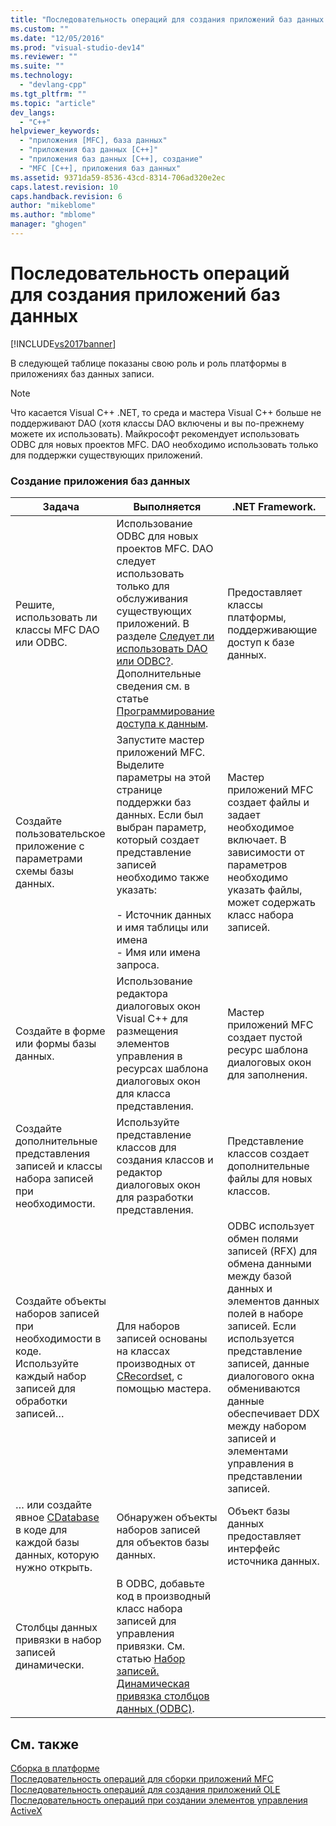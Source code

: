 ```yaml
---
title: "Последовательность операций для создания приложений баз данных | Microsoft Docs"
ms.custom: ""
ms.date: "12/05/2016"
ms.prod: "visual-studio-dev14"
ms.reviewer: ""
ms.suite: ""
ms.technology: 
  - "devlang-cpp"
ms.tgt_pltfrm: ""
ms.topic: "article"
dev_langs: 
  - "C++"
helpviewer_keywords: 
  - "приложения [MFC], база данных"
  - "приложения баз данных [C++]"
  - "приложения баз данных [C++], создание"
  - "MFC [C++], приложения баз данных"
ms.assetid: 9371da59-8536-43cd-8314-706ad320e2ec
caps.latest.revision: 10
caps.handback.revision: 6
author: "mikeblome"
ms.author: "mblome"
manager: "ghogen"
---
```

# Последовательность операций для создания приложений баз данных
[!INCLUDE[vs2017banner](../assembler/inline/includes/vs2017banner.md)]

В следующей таблице показаны свою роль и роль платформы в приложениях баз данных записи.  
  
> [!NOTE]
>  Что касается Visual C\+\+ .NET, то среда и мастера Visual C\+\+ больше не поддерживают DAO \(хотя классы DAO включены и вы по\-прежнему можете их использовать\).  Майкрософт рекомендует использовать ODBC для новых проектов MFC.  DAO необходимо использовать только для поддержки существующих приложений.  
  
### Создание приложения баз данных  
  
|Задача|Выполняется|.NET Framework.|  
|------------|-----------------|---------------------|  
|Решите, использовать ли классы MFC DAO или ODBC.|Использование ODBC для новых проектов MFC.  DAO следует использовать только для обслуживания существующих приложений.  В разделе [Следует ли использовать DAO или ODBC?](../data/should-i-use-dao-or-odbc-q.md).  Дополнительные сведения см. в статье [Программирование доступа к данным](../data/data-access-programming-mfc-atl.md).|Предоставляет классы платформы, поддерживающие доступ к базе данных.|  
|Создайте пользовательское приложение с параметрами схемы базы данных.|Запустите мастер приложений MFC.  Выделите параметры на этой странице поддержки баз данных.  Если был выбран параметр, который создает представление записей необходимо также указать:<br /><br /> -   Источник данных и имя таблицы или имена<br />-   Имя или имена запроса.|Мастер приложений MFC создает файлы и задает необходимое включает.  В зависимости от параметров необходимо указать файлы, может содержать класс набора записей.|  
|Создайте в форме или формы базы данных.|Использование редактора диалоговых окон Visual C\+\+ для размещения элементов управления в ресурсах шаблона диалоговых окон для класса представления.|Мастер приложений MFC создает пустой ресурс шаблона диалоговых окон для заполнения.|  
|Создайте дополнительные представления записей и классы набора записей при необходимости.|Используйте представление классов для создания классов и редактор диалоговых окон для разработки представления.|Представление классов создает дополнительные файлы для новых классов.|  
|Создайте объекты наборов записей при необходимости в коде.  Используйте каждый набор записей для обработки записей…|Для наборов записей основаны на классах производных от [CRecordset](../Topic/CRecordset%20Class.md), с помощью мастера.|ODBC использует обмен полями записей \(RFX\) для обмена данными между базой данных и элементов данных полей в наборе записей.  Если используется представление записей, данные диалогового окна обмениваются данные обеспечивает DDX между набором записей и элементами управления в представлении записей.|  
|… или создайте явное [CDatabase](../mfc/reference/cdatabase-class.md) в коде для каждой базы данных, которую нужно открыть.|Обнаружен объекты наборов записей для объектов базы данных.|Объект базы данных предоставляет интерфейс источника данных.|  
|Столбцы данных привязки в набор записей динамически.|В ODBC, добавьте код в производный класс набора записей для управления привязки.  См. статью [Набор записей. Динамическая привязка столбцов данных \(ODBC\)](../data/odbc/recordset-dynamically-binding-data-columns-odbc.md).||  
  
## См. также  
 [Сборка в платформе](../mfc/building-on-the-framework.md)   
 [Последовательность операций для сборки приложений MFC](../mfc/sequence-of-operations-for-building-mfc-applications.md)   
 [Последовательность операций для создания приложений OLE](../mfc/sequence-of-operations-for-creating-ole-applications.md)   
 [Последовательность операций при создании элементов управления ActiveX](../mfc/sequence-of-operations-for-creating-activex-controls.md)